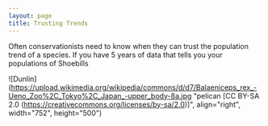 ```yaml
---
layout: page
title: Trusting Trends
---
```


Often conservationists need to know when they can trust the population trend of a species. If you have 5 years of data that tells you your populations of Shoebills 

![Dunlin](https://upload.wikimedia.org/wikipedia/commons/d/d7/Balaeniceps_rex_-Ueno_Zoo%2C_Tokyo%2C_Japan_-upper_body-8a.jpg "pelican [CC BY-SA 2.0 (https://creativecommons.org/licenses/by-sa/2.0)]", align="right", width="752", height="500")
